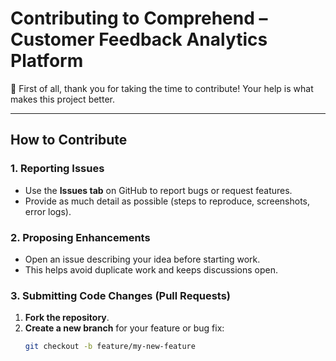 # Contributing to Comprehend – Customer Feedback Analytics Platform

🎉 First of all, thank you for taking the time to contribute! Your help is what makes this project better.

---

## How to Contribute

### 1. Reporting Issues
- Use the **Issues tab** on GitHub to report bugs or request features.  
- Provide as much detail as possible (steps to reproduce, screenshots, error logs).  

### 2. Proposing Enhancements
- Open an issue describing your idea before starting work.  
- This helps avoid duplicate work and keeps discussions open.  

### 3. Submitting Code Changes (Pull Requests)
1. **Fork the repository**.  
2. **Create a new branch** for your feature or bug fix:  
   ```bash
   git checkout -b feature/my-new-feature
